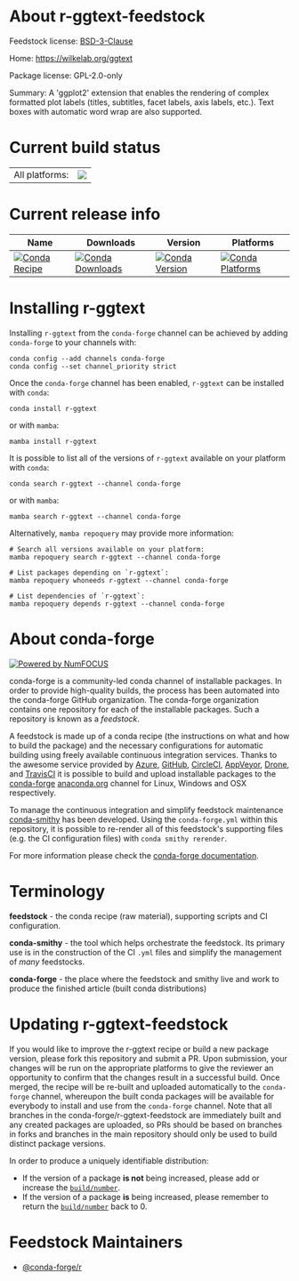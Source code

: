 About r-ggtext-feedstock
========================

Feedstock license: [BSD-3-Clause](https://github.com/conda-forge/r-ggtext-feedstock/blob/main/LICENSE.txt)

Home: https://wilkelab.org/ggtext

Package license: GPL-2.0-only

Summary: A 'ggplot2' extension that enables the rendering of complex formatted plot labels (titles, subtitles, facet labels, axis labels, etc.). Text boxes with automatic word wrap are also supported.

Current build status
====================


<table><tr><td>All platforms:</td>
    <td>
      <a href="https://dev.azure.com/conda-forge/feedstock-builds/_build/latest?definitionId=9953&branchName=main">
        <img src="https://dev.azure.com/conda-forge/feedstock-builds/_apis/build/status/r-ggtext-feedstock?branchName=main">
      </a>
    </td>
  </tr>
</table>

Current release info
====================

| Name | Downloads | Version | Platforms |
| --- | --- | --- | --- |
| [![Conda Recipe](https://img.shields.io/badge/recipe-r--ggtext-green.svg)](https://anaconda.org/conda-forge/r-ggtext) | [![Conda Downloads](https://img.shields.io/conda/dn/conda-forge/r-ggtext.svg)](https://anaconda.org/conda-forge/r-ggtext) | [![Conda Version](https://img.shields.io/conda/vn/conda-forge/r-ggtext.svg)](https://anaconda.org/conda-forge/r-ggtext) | [![Conda Platforms](https://img.shields.io/conda/pn/conda-forge/r-ggtext.svg)](https://anaconda.org/conda-forge/r-ggtext) |

Installing r-ggtext
===================

Installing `r-ggtext` from the `conda-forge` channel can be achieved by adding `conda-forge` to your channels with:

```
conda config --add channels conda-forge
conda config --set channel_priority strict
```

Once the `conda-forge` channel has been enabled, `r-ggtext` can be installed with `conda`:

```
conda install r-ggtext
```

or with `mamba`:

```
mamba install r-ggtext
```

It is possible to list all of the versions of `r-ggtext` available on your platform with `conda`:

```
conda search r-ggtext --channel conda-forge
```

or with `mamba`:

```
mamba search r-ggtext --channel conda-forge
```

Alternatively, `mamba repoquery` may provide more information:

```
# Search all versions available on your platform:
mamba repoquery search r-ggtext --channel conda-forge

# List packages depending on `r-ggtext`:
mamba repoquery whoneeds r-ggtext --channel conda-forge

# List dependencies of `r-ggtext`:
mamba repoquery depends r-ggtext --channel conda-forge
```


About conda-forge
=================

[![Powered by
NumFOCUS](https://img.shields.io/badge/powered%20by-NumFOCUS-orange.svg?style=flat&colorA=E1523D&colorB=007D8A)](https://numfocus.org)

conda-forge is a community-led conda channel of installable packages.
In order to provide high-quality builds, the process has been automated into the
conda-forge GitHub organization. The conda-forge organization contains one repository
for each of the installable packages. Such a repository is known as a *feedstock*.

A feedstock is made up of a conda recipe (the instructions on what and how to build
the package) and the necessary configurations for automatic building using freely
available continuous integration services. Thanks to the awesome service provided by
[Azure](https://azure.microsoft.com/en-us/services/devops/), [GitHub](https://github.com/),
[CircleCI](https://circleci.com/), [AppVeyor](https://www.appveyor.com/),
[Drone](https://cloud.drone.io/welcome), and [TravisCI](https://travis-ci.com/)
it is possible to build and upload installable packages to the
[conda-forge](https://anaconda.org/conda-forge) [anaconda.org](https://anaconda.org/)
channel for Linux, Windows and OSX respectively.

To manage the continuous integration and simplify feedstock maintenance
[conda-smithy](https://github.com/conda-forge/conda-smithy) has been developed.
Using the ``conda-forge.yml`` within this repository, it is possible to re-render all of
this feedstock's supporting files (e.g. the CI configuration files) with ``conda smithy rerender``.

For more information please check the [conda-forge documentation](https://conda-forge.org/docs/).

Terminology
===========

**feedstock** - the conda recipe (raw material), supporting scripts and CI configuration.

**conda-smithy** - the tool which helps orchestrate the feedstock.
                   Its primary use is in the construction of the CI ``.yml`` files
                   and simplify the management of *many* feedstocks.

**conda-forge** - the place where the feedstock and smithy live and work to
                  produce the finished article (built conda distributions)


Updating r-ggtext-feedstock
===========================

If you would like to improve the r-ggtext recipe or build a new
package version, please fork this repository and submit a PR. Upon submission,
your changes will be run on the appropriate platforms to give the reviewer an
opportunity to confirm that the changes result in a successful build. Once
merged, the recipe will be re-built and uploaded automatically to the
`conda-forge` channel, whereupon the built conda packages will be available for
everybody to install and use from the `conda-forge` channel.
Note that all branches in the conda-forge/r-ggtext-feedstock are
immediately built and any created packages are uploaded, so PRs should be based
on branches in forks and branches in the main repository should only be used to
build distinct package versions.

In order to produce a uniquely identifiable distribution:
 * If the version of a package **is not** being increased, please add or increase
   the [``build/number``](https://docs.conda.io/projects/conda-build/en/latest/resources/define-metadata.html#build-number-and-string).
 * If the version of a package **is** being increased, please remember to return
   the [``build/number``](https://docs.conda.io/projects/conda-build/en/latest/resources/define-metadata.html#build-number-and-string)
   back to 0.

Feedstock Maintainers
=====================

* [@conda-forge/r](https://github.com/orgs/conda-forge/teams/r/)

